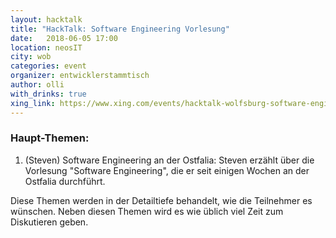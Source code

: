 ```yaml
---
layout: hacktalk
title: "HackTalk: Software Engineering Vorlesung"
date:   2018-06-05 17:00
location: neosIT
city: wob
categories: event
organizer: entwicklerstammtisch
author: olli
with_drinks: true
xing_link: https://www.xing.com/events/hacktalk-wolfsburg-software-engineering-ostfalia-1945667
---
```


### Haupt-Themen:

1. (Steven) Software Engineering an der Ostfalia: Steven erzählt über die Vorlesung "Software Engineering", die er seit einigen Wochen an der Ostfalia durchführt.

Diese Themen werden in der Detailtiefe behandelt, wie die Teilnehmer es wünschen. Neben diesen Themen wird es wie üblich viel Zeit zum Diskutieren geben.
